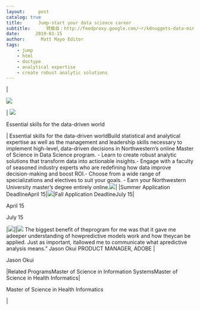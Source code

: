 ```yaml
---
layout:     post
catalog: true
title:      Jump-start your data science career
subtitle:      转载自：http://feedproxy.google.com/~r/kdnuggets-data-mining-analytics/~3/mYlSZZfvgSM/northwestern-jump-start-data-science-career.html
date:      2019-01-15
author:      Matt Mayo Editor
tags:
    - jump
    - html
    - doctype
    - analytical expertise
    - create robust analytic solutions
---
```







|

![](http://sps.northwestern.edu/include/images/email/HTML_ads/sps-logo_380x35.png)







|
![](http://sps.northwestern.edu/include/images/email/HTML_ads/msds_598x200-2.jpg)








 Essential skills for the data-driven world

| Essential skills for the data-driven worldBuild statistical and analytical expertise as well as the management and leadership skills necessary to implement high-level, data-driven decisions in Northwestern’s online Master of Science in Data Science program. - Learn to create robust analytic solutions that transform data into actionable insights.- Engage with a faculty of seasoned industry experts who are redefining how data improve decision-making and boost ROI.- Choose from a wide range of specializations and electives to suit your goals. - Earn your Northwestern University master’s degree entirely online.![](http://sps.northwestern.edu/include/images/email/HTML_ads/apply-now_240x39.jpg)|
|Summer Application DeadlineApril 15|![](http://sps.northwestern.edu/include/images/email/HTML_ads/cal-icon_43x46.png)|Fall Application DeadlineJuly 15|


April 15



July 15

|![](http://sps.northwestern.edu/include/images/email/HTML_ads/okui-jason_msds_225x250.jpg)||![](http://sps.northwestern.edu/include/images/email/HTML_ads/quote_37x26.png) The biggest benefit of theprogram for me was that it gave me adeeper understanding of howpredictive models work and how theycan be applied. Just as important, itallowed me to communicate what apredictive analysis means.” Jason Okui PRODUCT MANAGER, ADOBE |


 Jason Okui 

|Related ProgramsMaster of Science in Information SystemsMaster of Science in Health Informatics|


Master of Science in Health Informatics

|






